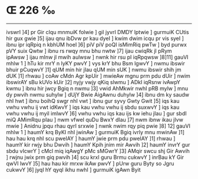 # Œ 226 ‰
---
ivswrI ]4] pr Gir cIqu mnmuiK folwie ] gil jyvrI DMDY lptwie ]
gurmuiK CUtis hir gux gwie ]5] ijau qnu ibDvw pr kau dyeI ] kwim
dwim icqu pr vis syeI ] ibnu ipr iqRpiq n kbhUM hoeI ]6] piV piV poQI
isMimRiq pwTw ] byd purwx pVY suix Qwtw ] ibnu rs rwqy mnu bhu nwtw ]7]
ijau cwiqRk jl pRym ipAwsw ] ijau mInw jl mwih aulwsw ] nwnk hir
rsu pI iqRpqwsw ]8]11] gauVI mhlw 1 ] hTu kir mrY n lyKY pwvY ] vys
krY bhu Bsm lgwvY ] nwmu ibswir bhuir pCuqwvY ]1] qUM min hir jIau qUM
min sUK ] nwmu ibswir shih jm dUK ]1] rhwau ] coAw cMdn Agr kpUir
] mwieAw mgnu prm pdu dUir ] nwim ibswirAY sBu kUVo kUir ]2] nyjy vwjy
qKiq slwmu ] ADkI iqRsnw ivAwpY kwmu ] ibnu hir jwcy Bgiq n nwmu
]3] vwid AhMkwir nwhI pRB mylw ] mnu dy pwvih nwmu suhylw ] dUjY Bwie
AigAwnu duhylw ]4] ibnu dm ky saudw nhI hwt ] ibnu boihQ swgr nhI
vwt ] ibnu gur syvy Gwty Gwit ]5] iqs kau vwhu vwhu ij vwt idKwvY ]
iqs kau vwhu vwhu ij sbdu suxwvY ] iqs kau vwhu vwhu ij myil imlwvY ]6]
vwhu vwhu iqs kau ijs kw iehu jIau ] gur sbdI miQ AMimRqu pIau ] nwm
vfweI quDu BwxY dIau ]7] nwm ibnw ikau jIvw mwie ] Anidnu jpqu rhau
qyrI srxwie ] nwnk nwim rqy piq pwie ]8] 12] gauVI mhlw 1 ]
haumY krq ByKI nhI jwinAw ] gurmuiK Bgiq ivrly mnu mwinAw ]1] hau
hau krq nhI scu pweIAY ] haumY jwie prm pdu pweIAY ]1] rhwau ]
haumY kir rwjy bhu Dwvih ] haumY Kpih jnim mir Awvih ]2] haumY
invrY gur sbdu vIcwrY ] cMcl miq iqAwgY pMc sMGwrY ]3] AMqir swcu
shj Gir Awvih ] rwjnu jwix prm giq pwvih ]4] scu krxI guru Brmu
cukwvY ] inrBau kY Gir qwVI lwvY ]5] hau hau kir mrxw ikAw pwvY ]
pUrw guru Byty so Jgru cukwvY ]6] jyqI hY qyqI ikhu nwhI ] gurmuiK igAwn
Byit
####
